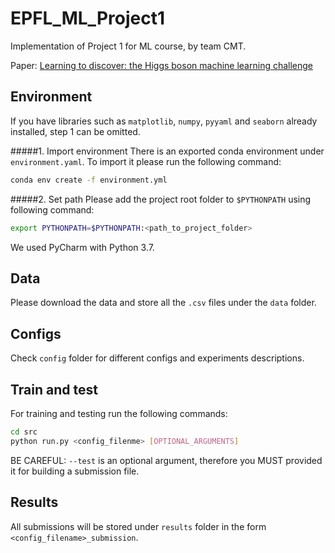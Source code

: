 # EPFL_ML_Project1
Implementation of Project 1 for ML course, by team CMT.

Paper: [Learning to discover: the Higgs
boson machine learning challenge](https://higgsml.lal.in2p3.fr/files/2014/04/documentation_v1.8.pdf)


## Environment
If you have libraries such as `matplotlib`, `numpy`, `pyyaml` and `seaborn` already installed,
step 1 can be omitted.

#####1. Import environment
There is an exported conda environment under `environment.yaml`.
To import it please run the following command:
```bash
conda env create -f environment.yml
```

#####2. Set path
Please add the project root folder to `$PYTHONPATH` using following command:
```bash
export PYTHONPATH=$PYTHONPATH:<path_to_project_folder>
```
We used PyCharm with Python 3.7. 
## Data
Please download the data and store all the `.csv` files under the `data` folder.


## Configs
Check `config` folder for different configs and experiments descriptions.

## Train and test

For training and testing run the following commands:
```bash
cd src
python run.py <config_filenme> [OPTIONAL_ARGUMENTS]
``` 
BE CAREFUL: `--test` is an optional argument, therefore you MUST provided it for building a submission file.

## Results

All submissions will be stored under `results` folder in the form `<config_filename>_submission`.


